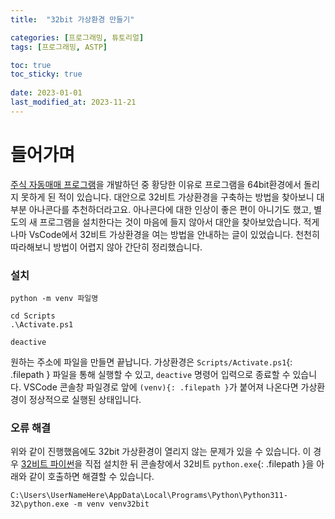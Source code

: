 ```yaml
---
title:  "32bit 가상환경 만들기"

categories: [프로그래밍, 튜토리얼]
tags: [프로그래밍, ASTP]

toc: true
toc_sticky: true
 
date: 2023-01-01
last_modified_at: 2023-11-21
---
```


# **들어가며**

[주식 자동매매 프로그램](https://kiw6024.github.io/posts/ASTP/)을 개발하던 중 황당한 이유로 프로그램을 64bit환경에서 돌리지 못하게 된 적이 있습니다. 대안으로 32비트 가상환경을 구축하는 방법을 찾아보니 대부분 아나콘다를 추천하더라고요. 아나콘다에 대한 인상이 좋은 편이 아니기도 했고, 별도의 새 프로그램을 설치한다는 것이 마음에 들지 않아서 대안을 찾아보았습니다. 적게나마 VsCode에서 32비트 가상환경을 여는 방법을 안내하는 글이 있었습니다. 천천히 따라해보니 방법이 어렵지 않아 간단히 정리했습니다.

### 설치

```terminal
python -m venv 파일명

cd Scripts
.\Activate.ps1

deactive
```

원하는 주소에 파일을 만들면 끝납니다. 가상환경은 `Scripts/Activate.ps1`{: .filepath } 파일을 통해 실행할 수 있고, `deactive` 명령어 입력으로 종료할 수 있습니다. VSCode 콘솔창 파일경로 앞에 `(venv){: .filepath }`가 붙어져 나온다면 가상환경이 정상적으로 실행된 상태입니다. 

### 오류 해결

위와 같이 진행했음에도 32bit 가상환경이 열리지 않는 문제가 있을 수 있습니다. 이 경우 [32비트 파이썬](https://www.python.org/downloads/windows/)을 직접 설치한 뒤 콘솔창에서 32비트 `python.exe`{: .filepath }을 아래와 같이 호출하면 해결할 수 있습니다.

```terminal
C:\Users\UserNameHere\AppData\Local\Programs\Python\Python311-32\python.exe -m venv venv32bit
```